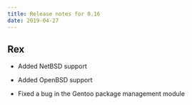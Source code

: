 ```yaml
---
title: Release notes for 0.16
date: 2019-04-27
---
```


## Rex

-   Added NetBSD support

-   Added OpenBSD support

-   Fixed a bug in the Gentoo package management module


